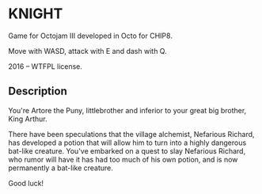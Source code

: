 
# KNIGHT

Game for Octojam III developed in Octo for CHIP8.

Move with WASD, attack with E and dash with Q.

2016 – WTFPL license.

## Description

You're Artore the Puny, littlebrother and inferior to your great big brother, King Arthur.

There have been speculations that the village alchemist, Nefarious Richard, has developed a potion that will allow him to turn into a highly dangerous bat-like creature. You've embarked on a quest to slay Nefarious Richard, who rumor will have it has had too much of his own potion, and is now permanently a bat-like creature.

Good luck!
